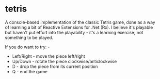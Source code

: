 # tetris

A console-based implementation of the classic Tetris game, done as a way of learning a bit of Reactive Extensions for .Net (Rx). I believe it's playable
but haven't put effort into the playability - it's a learning exercise, not something to be played.

If you do want to try: -

* Left/Right - move the piece left/right
* Up/Down - rotate the piece clockwise/anticlockwise
* D - drop the piece from its current position
* Q - end the game
